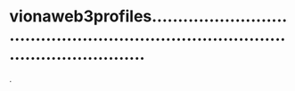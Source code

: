 # vionaweb3profiles.........................................................................................................
.
